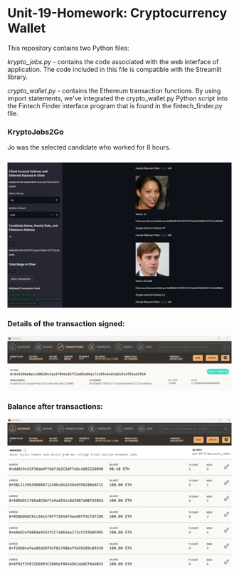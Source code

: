 # Unit-19-Homework: Cryptocurrency Wallet

This repository contains two Python files:

*krypto_jobs.py* - contains the code associated with the web interface of application. The code included in this file is compatible with the Streamlit library.

*crypto_wallet.py* - contains the Ethereum transaction functions. By using import statements, we've integrated the crypto_wallet.py Python script into the Fintech Finder interface program that is found in the fintech_finder.py file.

### KryptoJobs2Go

Jo was the selected candidate who worked for 8 hours.

![streamlit](https://github.com/S-Avneet/Unit-19-Homework/blob/main/Starter-Code/Images/Streamlit.png)
 
### Details of the transaction signed:
![transaction](https://github.com/S-Avneet/Unit-19-Homework/blob/main/Starter-Code/Images/Transaction.png)


### Balance after transactions:
![account](https://github.com/S-Avneet/Unit-19-Homework/blob/main/Starter-Code/Images/Account.png)
